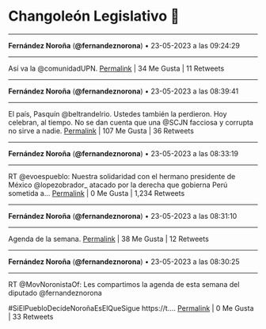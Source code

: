# Changoleón Legislativo 🙈
*****
**Fernández Noroña** (**@fernandeznorona**) • 23-05-2023 a las 09:24:29
*****
Así va la @comunidadUPN.
[Permalink](https://twitter.com/fernandeznorona/status/1661060545678655511) | 34 Me Gusta | 11 Retweets
*****
**Fernández Noroña** (**@fernandeznorona**) • 23-05-2023 a las 08:39:41
*****
El país, Pasquín @beltrandelrio. Ustedes también la perdieron. Hoy celebran, al tiempo. No se dan cuenta que una @SCJN facciosa y corrupta no sirve a nadie.
[Permalink](https://twitter.com/fernandeznorona/status/1661049270768910338) | 107 Me Gusta | 36 Retweets
*****
**Fernández Noroña** (**@fernandeznorona**) • 23-05-2023 a las 08:33:19
*****
RT @evoespueblo: Nuestra solidaridad con el hermano presidente de México @lopezobrador_ atacado por la derecha que gobierna Perú sometida a…
[Permalink](https://twitter.com/fernandeznorona/status/1661047666560888832) | 0 Me Gusta | 1,234 Retweets
*****
**Fernández Noroña** (**@fernandeznorona**) • 23-05-2023 a las 08:31:10
*****
Agenda de la semana.
[Permalink](https://twitter.com/fernandeznorona/status/1661047125613084672) | 38 Me Gusta | 12 Retweets
*****
**Fernández Noroña** (**@fernandeznorona**) • 23-05-2023 a las 08:30:25
*****
RT @MovNoronistaOf: Les compartimos la agenda de esta semana del diputado @fernandeznorona 


\#SiElPuebloDecídeNoroñaEsElQueSigue https://t.…
[Permalink](https://twitter.com/fernandeznorona/status/1661046938236747778) | 0 Me Gusta | 33 Retweets